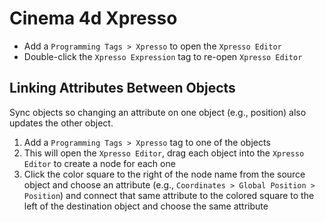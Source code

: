 # Cinema 4d Xpresso

- Add a `Programming Tags > Xpresso` to open the `Xpresso Editor`
- Double-click the `Xpresso Expression` tag to re-open `Xpresso Editor`

## Linking Attributes Between Objects

Sync objects so changing an attribute on one object (e.g., position) also updates the other object.

1. Add a `Programming Tags > Xpresso` tag to one of the objects
2. This will open the `Xpresso Editor`, drag each object into the `Xpresso Editor` to create  a node for each one
3. Click the color square to the right of the node name from the source object and choose an attribute (e.g., `Coordinates > Global Position > Position`) and connect that same attribute to the colored square to the left of the destination object and choose the same attribute

